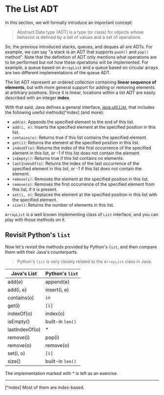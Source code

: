 # The List ADT
In this section, we will formally introduce an important concept: 

> Abstract Data type (ADT) is a type (or class) for objects whose behavior is defined by a set of values and a set of operations.

So, the previous introduced stacks, queues, and deques all are ADTs. For example, we can say "a stack is an ADT that supports `push()` and `pop()` method". Note that the definition of ADT only mentions what operations are to be performed but not how these operations will be implemented. For example, a queue based on `ArrayList` and a queue based on circular arrays are two different implementations of the queue ADT.

The list ADT represent an ordered collection containing **linear sequence of elements**, but with more general support for adding or removing elements at arbitrary positions. Since it is linear, locations within a list ADT are easily described with an integer **index**.

With that said, Java defines a general interface, [java.util.List](https://docs.oracle.com/en/java/javase/11/docs/api/java.base/java/util/List.html), that includes the following useful methods[^index] (and more):

- `add(e)`: Appends the specified element to the end of this list.
- `add(i, e)`: Inserts the specified element at the specified position in this list.
- `contains(o)`: Returns true if this list contains the specified element.
- `get(i)`: Returns the element at the specified position in this list.
- `indexOf(o)`: Returns the index of the first occurrence of the specified element in this list, or -1 if this list does not contain the element.
- `isEmpty()`: Returns true if this list contains no elements.
- `lastIndexOf​(o)`: Returns the index of the last occurrence of the specified element in this list, or -1 if this list does not contain the element.
- `remove(i)`: Removes the element at the specified position in this list.
- `remove(o)`: Removes the first occurrence of the specified element from this list, if it is present.
- `set(i, o)`: Replaces the element at the specified position in this list with the specified element.
- `size()`: Returns the number of elements in this list.

`ArrayList` is a well known implementing class of `List` interface, and you can play with those methods on it.

## Revisit Python's `list`
Now let's revisit the methods provided by Python's `list`, and then compare them with their Java's counterparts.

> Python's `list` is very closely related to the `ArrayList` class in Java.

|  Java's List |  Python's `list` |
| ------------- | --------------- |
| add(e)      |  append(e)    |
| add(i, e)  |  insert(i, e) |
| contains(o) | `in` |
| get(i) | `[i]` |
| indexOf(o) | index(o) |
| isEmpty() | built-in `len()` |
| lastIndexOf​(o) | * |
| remove(i) | pop(i) |
| remove(o) | remove(o) |
| set(i, o) | `[i]` |
| size() | built-in `len()` |

The implementation marked with * is left as an exercise.

---
[^index] Most of them are index-based.
